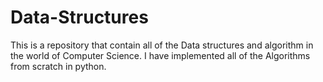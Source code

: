 # Data-Structures
This is a repository that contain all of the Data structures and algorithm in the world of Computer Science. I have implemented all of the Algorithms from scratch in python. 
